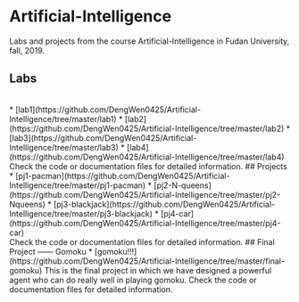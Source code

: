 # Artificial-Intelligence
Labs and projects from the course  Artificial-Intelligence in Fudan University, fall, 2019.
## Labs
<br>
* [lab1](https://github.com/DengWen0425/Artificial-Intelligence/tree/master/lab1)
* [lab2](https://github.com/DengWen0425/Artificial-Intelligence/tree/master/lab2)
* [lab3](https://github.com/DengWen0425/Artificial-Intelligence/tree/master/lab3)
* [lab4](https://github.com/DengWen0425/Artificial-Intelligence/tree/master/lab4)
<br>
Check the code or documentation files for detailed information. 
## Projects
<br>
* [pj1-pacman](https://github.com/DengWen0425/Artificial-Intelligence/tree/master/pj1-pacman)
* [pj2-N-queens](https://github.com/DengWen0425/Artificial-Intelligence/tree/master/pj2-Nqueens)
* [pj3-blackjack](https://github.com/DengWen0425/Artificial-Intelligence/tree/master/pj3-blackjack)
* [pj4-car](https://github.com/DengWen0425/Artificial-Intelligence/tree/master/pj4-car)
<br>
Check the code or documentation files for detailed information. 
## Final Project —— Gomoku
* [gomoku!!!](https://github.com/DengWen0425/Artificial-Intelligence/tree/master/final-gomoku)
This is the final project in which we have designed a powerful agent who can do really well in playing gomoku.
Check the code or documentation files for detailed information. 
